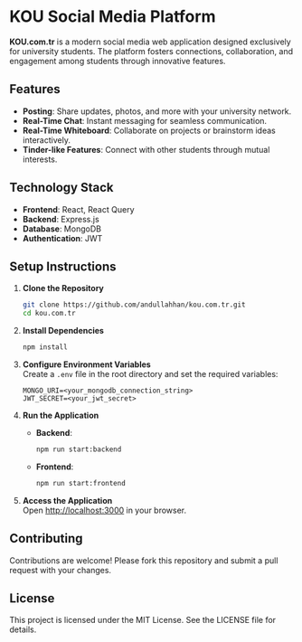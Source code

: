 
# KOU Social Media Platform

**KOU.com.tr** is a modern social media web application designed exclusively for university students. The platform fosters connections, collaboration, and engagement among students through innovative features.

## Features

- **Posting**: Share updates, photos, and more with your university network.
- **Real-Time Chat**: Instant messaging for seamless communication.
- **Real-Time Whiteboard**: Collaborate on projects or brainstorm ideas interactively.
- **Tinder-like Features**: Connect with other students through mutual interests.

## Technology Stack

- **Frontend**: React, React Query
- **Backend**: Express.js
- **Database**: MongoDB
- **Authentication**: JWT

## Setup Instructions

1. **Clone the Repository**  
   ```bash
   git clone https://github.com/andullahhan/kou.com.tr.git
   cd kou.com.tr
   ```

2. **Install Dependencies**  
   ```bash
   npm install
   ```

3. **Configure Environment Variables**  
   Create a `.env` file in the root directory and set the required variables:
   ```
   MONGO_URI=<your_mongodb_connection_string>
   JWT_SECRET=<your_jwt_secret>
   ```

4. **Run the Application**  
   - **Backend**:  
     ```bash
     npm run start:backend
     ```
   - **Frontend**:  
     ```bash
     npm run start:frontend
     ```

5. **Access the Application**  
   Open [http://localhost:3000](http://localhost:3000) in your browser.

## Contributing

Contributions are welcome! Please fork this repository and submit a pull request with your changes.

## License

This project is licensed under the MIT License. See the LICENSE file for details.
